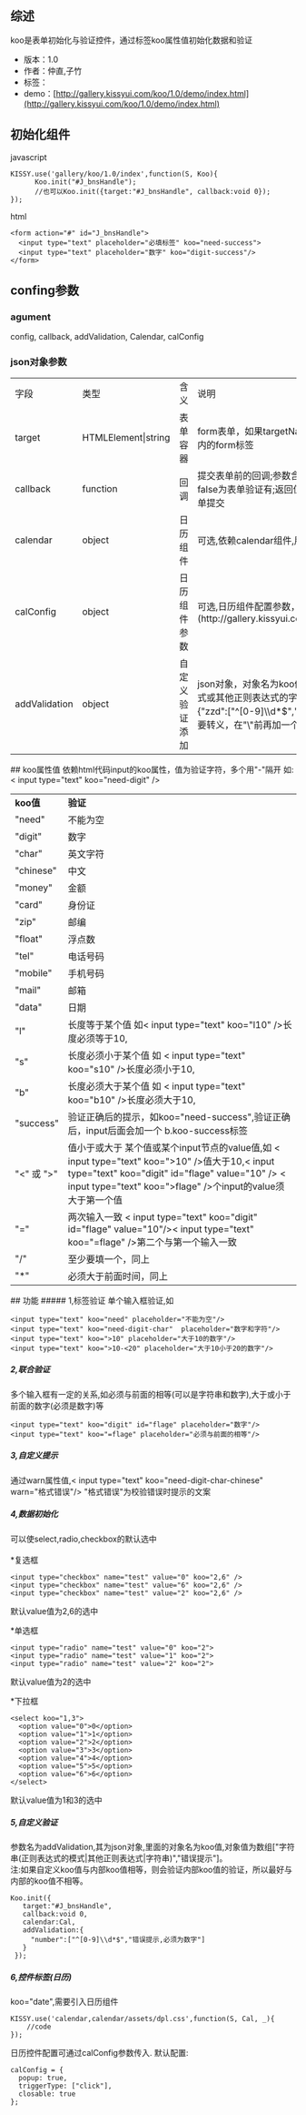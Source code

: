 ## 综述

koo是表单初始化与验证控件，通过标签koo属性值初始化数据和验证

* 版本：1.0
* 作者：仲直,子竹
* 标签：
* demo：[http://gallery.kissyui.com/koo/1.0/demo/index.html](http://gallery.kissyui.com/koo/1.0/demo/index.html)

## 初始化组件
javascript

    KISSY.use('gallery/koo/1.0/index',function(S, Koo){
          Koo.init("#J_bnsHandle");
          //也可以Koo.init({target:"#J_bnsHandle", callback:void 0});
    });

html

    <form action="#" id="J_bnsHandle">
      <input type="text" placeholder="必填标签" koo="need-success">
      <input type="text" placeholder="数字" koo="digit-success"/>
    </form>

## confing参数
### agument
config, callback, addValidation, Calendar, calConfig
### json对象参数
<table class="table table-bordered table-striped table-condensed">
  <tr>
    <td>字段</td>
    <td>类型</td>
    <td>含义</td>
    <td>说明</td>
  </tr>
  <tr>
    <td>target</td>
    <td>HTMLElement|string</td>
    <td>表单容器</td>
    <td>form表单，如果targetName不是form标签，则会获取target内的form标签</td>
  </tr>
  <tr>
    <td>callback</td>
    <td>function</td>
    <td>回调</td>
    <td>提交表单前的回调;参数含boolean值,true为表单验证无误，false为表单验证有;返回值为boolean值，返回false可阻止表单提交</td>
  </tr>
  <tr>
    <td>calendar</td>
    <td>object</td>
    <td>日历组件</td>
    <td>可选,依赖calendar组件,用时需引入</td>
  </tr>
  <tr>
    <td>calConfig</td>
    <td>object</td>
    <td>日历组件参数</td>
    <td>可选,日历组件配置参数，详细可查看:[日历组件](http://gallery.kissyui.com/calendar/1.2/guide/index.html)</td>
  </tr>
  <tr>
    <td>addValidation</td>
    <td>object</td>
    <td>自定义验证添加</td>
    <td>json对象，对象名为koo值，对象值为数组 [正则表达式的模式或其他正则表达式的字符串,错误提示] 值如 addValidation:{"zzd":["^[0-9]\\d*$","必须为数字"]}。注:正则字符串"\" 需要转义，在"\"前再加一个"\"。</td>
  </tr>
</table>
## koo属性值
依赖html代码input的koo属性，值为验证字符，多个用"-"隔开 如:< input type="text" koo="need-digit" />
<table>
  <tr>
    <td><b>koo值</b></td>
    <td><b>验证</b></td>
  </tr>
  <tr>
    <td>"need"</td>
    <td>不能为空</td>
  </tr>
  <tr>
    <td>"digit"</td>
    <td>数字</td>
  </tr>
  <tr>
    <td>"char"</td>
    <td>英文字符</td>
  </tr>
  <tr>
    <td>"chinese"</td>
    <td>中文</td>
  </tr>
  <tr>
    <td>"money"</td>
    <td>金额</td>
  </tr>
  <tr>
    <td>"card"</td>
    <td>身份证</td>
  </tr>
  <tr>
    <td>"zip"</td>
    <td>邮编</td>
  </tr>
  <tr>
    <td>"float"</td>
    <td>浮点数</td>
  </tr>
  <tr>
    <td>"tel"</td>
    <td>电话号码</td>
  </tr>
  <tr>
    <td>"mobile"</td>
    <td>手机号码</td>
  </tr>
  <tr>
    <td>"mail"</td>
    <td>邮箱</td>
  </tr>
  <tr>
    <td>"data"</td>
    <td>日期</td>
  </tr>
  <tr>
    <td>"l"</td>
    <td>长度等于某个值 如< input type="text" koo="l10" />长度必须等于10,</td>
  </tr>
  <tr>
    <td>"s"</td>
    <td>长度必须小于某个值 如 < input type="text" koo="s10" />长度必须小于10,</td>
  </tr>
  <tr>
    <td>"b"</td>
    <td>长度必须大于某个值 如 < input type="text" koo="b10" />长度必须大于10,</td>
  </tr>
  <tr>
    <td>"success"</td>
    <td>验证正确后的提示，如koo="need-success",验证正确后，input后面会加一个 b.koo-success标签</td>
  </tr>
  <tr>
    <td>"<" 或 ">"</td>
    <td>值小于或大于 某个值或某个input节点的value值,如 < input type="text" koo=">10" />值大于10,< input type="text" koo="digit" id="flage" value="10" /> < input type="text" koo=">flage" />个input的value须大于第一个值</td>
  </tr>
  <tr>
    <td> "="</td>
    <td>两次输入一致 < input type="text" koo="digit" id="flage" value="10"/>< input type="text" koo="=flage" />第二个与第一个输入一致</td>
  </tr>
  <tr>
    <td>"/" </td>
    <td>至少要填一个，同上</td></tr>
  <tr>
    <td>"*" </td>
    <td>必须大于前面时间，同上</td>
  </tr>
</table>
## 功能
##### 1,标签验证
单个输入框验证,如

    <input type="text" koo="need" placeholder="不能为空"/>
    <input type="text" koo="need-digit-char"  placeholder="数字和字符"/>
    <input type="text" koo=">10" placeholder="大于10的数字"/>
    <input type="text" koo=">10-<20" placeholder="大于10小于20的数字"/>

##### 2,联合验证
多个输入框有一定的关系,如必须与前面的相等(可以是字符串和数字),大于或小于前面的数字(必须是数字)等

    <input type="text" koo="digit" id="flage" placeholder="数字"/>
    <input type="text" koo="=flage" placeholder="必须与前面的相等"/>

##### 3,自定义提示
通过warn属性值,< input type="text" koo="need-digit-char-chinese" warn="格式错误"/> "格式错误"为校验错误时提示的文案
##### 4,数据初始化
可以使select,radio,checkbox的默认选中<br/><br/>
\*复选框

    <input type="checkbox" name="test" value="0" koo="2,6" />
    <input type="checkbox" name="test" value="6" koo="2,6" />
    <input type="checkbox" name="test" value="2" koo="2,6" />

默认value值为2,6的选中

\*单选框

    <input type="radio" name="test" value="0" koo="2">
    <input type="radio" name="test" value="1" koo="2">
    <input type="radio" name="test" value="2" koo="2">

默认value值为2的选中

\*下拉框

    <select koo="1,3">
      <option value="0">0</option>
      <option value="1">1</option>
      <option value="2">2</option>
      <option value="3">3</option>
      <option value="4">4</option>
      <option value="5">5</option>
      <option value="6">6</option>
    </select>

默认value值为1和3的选中

##### 5,自定义验证
参数名为addValidation,其为json对象,里面的对象名为koo值,对象值为数组["字符串(正则表达式的模式|其他正则表达式|字符串)","错误提示"]。</br>
注:如果自定义koo值与内部koo值相等，则会验证内部koo值的验证，所以最好与内部的koo值不相等。

    Koo.init({
       target:"#J_bnsHandle", 
       callback:void 0, 
       calendar:Cal,
       addValidation:{
         "number":["^[0-9]\\d*$","错误提示,必须为数字"]
       }
     });

##### 6,控件标签(日历)
koo="date",需要引入日历组件

    KISSY.use('calendar,calendar/assets/dpl.css',function(S, Cal, _){
        //code           
    });
            
日历控件配置可通过calConfig参数传入.
默认配置:

    calConfig = {
      popup: true,
      triggerType: ["click"],
      closable: true
    };

